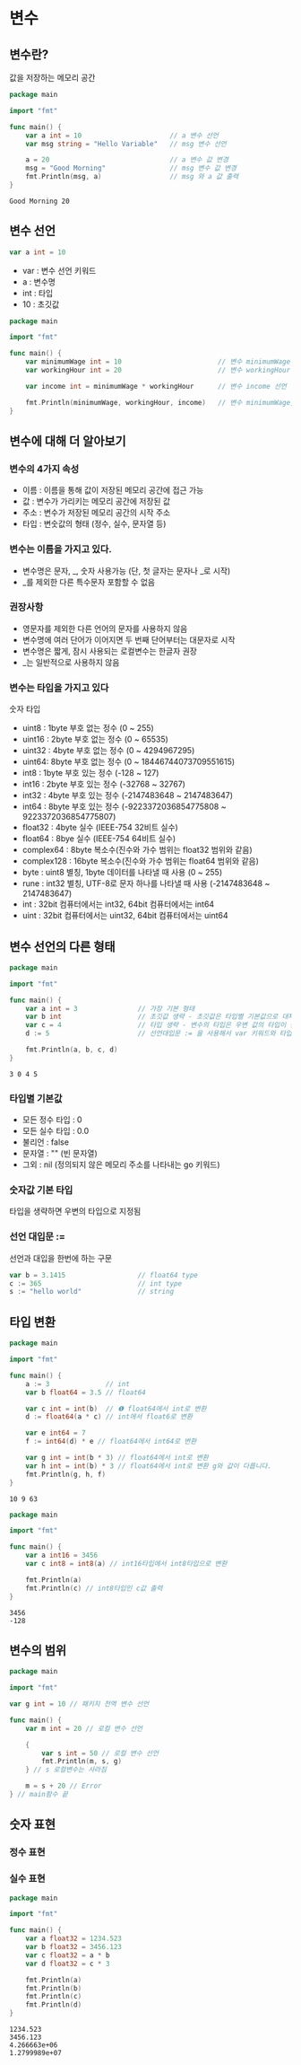 # 변수

## 변수란?
값을 저장하는 메모리 공간

``` go
package main

import "fmt"

func main() {
	var a int = 10                      // a 변수 선언
	var msg string = "Hello Variable"   // msg 변수 선언

	a = 20                              // a 변수 값 변경
	msg = "Good Morning"                // msg 변수 값 변경
	fmt.Println(msg, a)                 // msg 와 a 값 출력
}
```
```
Good Morning 20
```

##  변수 선언
``` go
var a int = 10
```
- var : 변수 선언 키워드
- a : 변수명
- int : 타입
- 10 : 초깃값

``` go
package main

import "fmt"

func main() {
	var minimumWage int = 10                        // 변수 minimumWage 선언 및 초기화
	var workingHour int = 20                        // 변수 workingHour 선언 및 초기화

	var income int = minimumWage * workingHour      // 변수 income 선언 및 초기화

	fmt.Println(minimumWage, workingHour, income)   // 변수 minimumWage, workingHour, income 출력
}
```

## 변수에 대해 더 알아보기

### 변수의 4가지 속성
- 이름 : 이름을 통해 값이 저장된 메모리 공간에 접근 가능
- 값 : 변수가 가리키는 메모리 공간에 저장된 값
- 주소 : 변수가 저장된 메모리 공간의 시작 주소
- 타입 : 변숫값의 형태 (정수, 실수, 문자열 등)

### 변수는 이름을 가지고 있다.
- 변수명은 문자, _, 숫자 사용가능 (단, 첫 글자는 문자나 _로 시작)
- _를 제외한 다른 특수문자 포함할 수 없음

### 권장사항
- 영문자를 제외한 다른 언어의 문자를 사용하지 않음
- 변수명에 여러 단어가 이어지면 두 번째 단어부터는 대문자로 시작
- 변수명은 짧게, 잠시 사용되는 로컬변수는 한글자 권장
- _는 일반적으로 사용하지 않음

### 변수는 타입을 가지고 있다
숫자 타입
- uint8 : 1byte 부호 없는 정수 (0 ~ 255)
- uint16 : 2byte 부호 없는 정수 (0 ~ 65535)
- uint32 : 4byte 부호 없는 정수 (0 ~ 4294967295)
- uint64: 8byte 부호 없는 정수 (0 ~ 18446744073709551615)
- int8 : 1byte 부호 있는 정수 (-128 ~ 127)
- int16 : 2byte 부호 있는 정수 (-32768 ~ 32767)
- int32 : 4byte 부호 있는 정수 (-2147483648 ~ 2147483647)
- int64 : 8byte 부호 있는 정수 (-9223372036854775808 ~ 9223372036854775807)
- float32 : 4byte 실수 (IEEE-754 32비트 실수)
- float64 : 8bye 실수 (IEEE-754 64비트 실수)
- complex64 : 8byte 복소수(진수와 가수 범위는 float32 범위와 같음)
- complex128 : 16byte 복소수(진수와 가수 범위는 float64 범위와 같음)
- byte : uint8 별칭, 1byte 데이터를 나타낼 때 사용 (0 ~ 255)
- rune : int32 별칭, UTF-8로 문자 하나를 나타낼 때 사용 (-2147483648 ~ 2147483647)
- int : 32bit 컴퓨터에서는 int32, 64bit 컴퓨터에서는 int64
- uint : 32bit 컴퓨터에서는 uint32, 64bit 컴퓨터에서는 uint64

## 변수 선언의 다른 형태
``` go
package main

import "fmt"

func main() {
	var a int = 3               // 가장 기본 형태
	var b int                   // 초깃값 생략 - 초깃값은 타입별 기본값으로 대체
	var c = 4                   // 타입 생략 - 변수의 타입은 우변 값의 타입이 됩니다
	d := 5                      // 선언대입문 := 을 사용해서 var 키워드와 타입 생략

	fmt.Println(a, b, c, d)
}
```
```
3 0 4 5
```

### 타입별 기본값
- 모든 정수 타입 : 0
- 모든 실수 타입 : 0.0
- 불리언 : false
- 문자열 : "" (빈 문자열)
- 그외 : nil (정의되지 않은 메모리 주소를 나타내는 go 키워드)

### 숫자값 기본 타입
타입을 생략하면 우변의 타입으로 지정됨

### 선언 대입문 :=
선언과 대입을 한번에 하는 구문
``` go
var b = 3.1415                  // float64 type
c := 365                        // int type
s := "hello world"              // string
```

## 타입 변환
``` go
package main

import "fmt"

func main() {
	a := 3              // int
	var b float64 = 3.5 // float64

	var c int = int(b)  // ❶ float64에서 int로 변환
	d := float64(a * c) // int에서 float6로 변환

	var e int64 = 7
	f := int64(d) * e // float64에서 int64로 변환

	var g int = int(b * 3) // float64에서 int로 변환
	var h int = int(b) * 3 // float64에서 int로 변환 g와 값이 다릅니다.
	fmt.Println(g, h, f)
}
```
```
10 9 63
```

``` go
package main

import "fmt"

func main() {
	var a int16 = 3456
	var c int8 = int8(a) // int16타입에서 int8타입으로 변환

	fmt.Println(a)
	fmt.Println(c) // int8타입인 c값 출력
}
```
```
3456
-128
```

##  변수의 범위
``` go
package main

import "fmt"

var g int = 10 // 패키지 전역 변수 선언

func main() {
	var m int = 20 // 로컬 변수 선언

	{
		var s int = 50 // 로컬 변수 선언
		fmt.Println(m, s, g)
	} // s 로컬변수는 사라짐

	m = s + 20 // Error
} // main함수 끝
```

## 숫자 표현

### 정수 표현

### 실수 표현
``` go
package main

import "fmt"

func main() {
	var a float32 = 1234.523
	var b float32 = 3456.123
	var c float32 = a * b
	var d float32 = c * 3

	fmt.Println(a)
	fmt.Println(b)
	fmt.Println(c)
	fmt.Println(d)
}
```
```
1234.523
3456.123
4.266663e+06
1.2799989e+07
```
